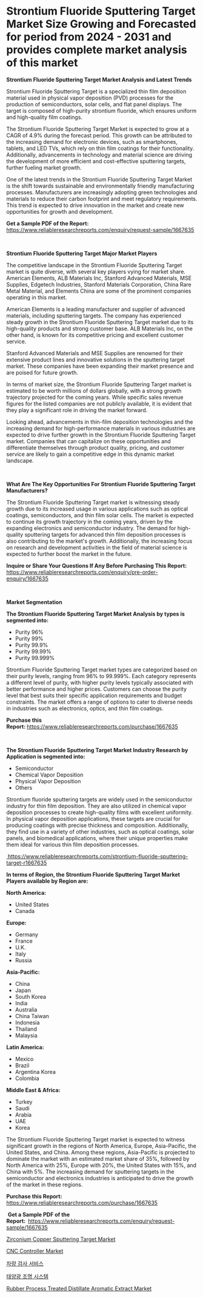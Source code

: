 <p><h1>Strontium Fluoride Sputtering Target Market Size Growing and Forecasted for period from 2024 - 2031 and provides complete market analysis of this market</h1></p><p><strong>Strontium Fluoride Sputtering Target Market Analysis and Latest Trends</strong></p>
<p><p>Strontium Fluoride Sputtering Target is a specialized thin film deposition material used in physical vapor deposition (PVD) processes for the production of semiconductors, solar cells, and flat panel displays. The target is composed of high-purity strontium fluoride, which ensures uniform and high-quality film coatings.</p><p>The Strontium Fluoride Sputtering Target Market is expected to grow at a CAGR of 4.9% during the forecast period. This growth can be attributed to the increasing demand for electronic devices, such as smartphones, tablets, and LED TVs, which rely on thin film coatings for their functionality. Additionally, advancements in technology and material science are driving the development of more efficient and cost-effective sputtering targets, further fueling market growth.</p><p>One of the latest trends in the Strontium Fluoride Sputtering Target Market is the shift towards sustainable and environmentally friendly manufacturing processes. Manufacturers are increasingly adopting green technologies and materials to reduce their carbon footprint and meet regulatory requirements. This trend is expected to drive innovation in the market and create new opportunities for growth and development.</p></p>
<p><strong>Get a Sample PDF of the Report:&nbsp;</strong> <a href="https://www.reliableresearchreports.com/enquiry/request-sample/1667635">https://www.reliableresearchreports.com/enquiry/request-sample/1667635</a></p>
<p>&nbsp;</p>
<p><strong>Strontium Fluoride Sputtering Target Major Market Players</strong></p>
<p><p>The competitive landscape in the Strontium Fluoride Sputtering Target market is quite diverse, with several key players vying for market share. American Elements, ALB Materials Inc, Stanford Advanced Materials, MSE Supplies, Edgetech Industries, Stanford Materials Corporation, China Rare Metal Material, and Elements China are some of the prominent companies operating in this market.</p><p>American Elements is a leading manufacturer and supplier of advanced materials, including sputtering targets. The company has experienced steady growth in the Strontium Fluoride Sputtering Target market due to its high-quality products and strong customer base. ALB Materials Inc, on the other hand, is known for its competitive pricing and excellent customer service.</p><p>Stanford Advanced Materials and MSE Supplies are renowned for their extensive product lines and innovative solutions in the sputtering target market. These companies have been expanding their market presence and are poised for future growth.</p><p>In terms of market size, the Strontium Fluoride Sputtering Target market is estimated to be worth millions of dollars globally, with a strong growth trajectory projected for the coming years. While specific sales revenue figures for the listed companies are not publicly available, it is evident that they play a significant role in driving the market forward.</p><p>Looking ahead, advancements in thin-film deposition technologies and the increasing demand for high-performance materials in various industries are expected to drive further growth in the Strontium Fluoride Sputtering Target market. Companies that can capitalize on these opportunities and differentiate themselves through product quality, pricing, and customer service are likely to gain a competitive edge in this dynamic market landscape.</p></p>
<p>&nbsp;</p>
<p><strong>What Are The Key Opportunities For Strontium Fluoride Sputtering Target Manufacturers?</strong></p>
<p><p>The Strontium Fluoride Sputtering Target market is witnessing steady growth due to its increased usage in various applications such as optical coatings, semiconductors, and thin film solar cells. The market is expected to continue its growth trajectory in the coming years, driven by the expanding electronics and semiconductor industry. The demand for high-quality sputtering targets for advanced thin film deposition processes is also contributing to the market's growth. Additionally, the increasing focus on research and development activities in the field of material science is expected to further boost the market in the future.</p></p>
<p><strong>Inquire or Share Your Questions If Any Before Purchasing This Report:</strong> <a href="https://www.reliableresearchreports.com/enquiry/pre-order-enquiry/1667635">https://www.reliableresearchreports.com/enquiry/pre-order-enquiry/1667635</a></p>
<p>&nbsp;</p>
<p><strong>Market Segmentation</strong></p>
<p><strong>The Strontium Fluoride Sputtering Target Market Analysis by types is segmented into:</strong></p>
<p><ul><li>Purity 96%</li><li>Purity 99%</li><li>Purity 99.9%</li><li>Purity 99.99%</li><li>Purity 99.999%</li></ul></p>
<p><p>Strontium Fluoride Sputtering Target market types are categorized based on their purity levels, ranging from 96% to 99.999%. Each category represents a different level of purity, with higher purity levels typically associated with better performance and higher prices. Customers can choose the purity level that best suits their specific application requirements and budget constraints. The market offers a range of options to cater to diverse needs in industries such as electronics, optics, and thin film coatings.</p></p>
<p><strong>Purchase this Report:&nbsp;</strong><a href="https://www.reliableresearchreports.com/purchase/1667635">https://www.reliableresearchreports.com/purchase/1667635</a></p>
<p>&nbsp;</p>
<p><strong>The Strontium Fluoride Sputtering Target Market Industry Research by Application is segmented into:</strong></p>
<p><ul><li>Semiconductor</li><li>Chemical Vapor Deposition</li><li>Physical Vapor Deposition</li><li>Others</li></ul></p>
<p><p>Strontium fluoride sputtering targets are widely used in the semiconductor industry for thin film deposition. They are also utilized in chemical vapor deposition processes to create high-quality films with excellent uniformity. In physical vapor deposition applications, these targets are crucial for producing coatings with precise thickness and composition. Additionally, they find use in a variety of other industries, such as optical coatings, solar panels, and biomedical applications, where their unique properties make them ideal for various thin film deposition processes.</p></p>
<p><a href="https://www.reliableresearchreports.com/strontium-fluoride-sputtering-target-r1667635">&nbsp;https://www.reliableresearchreports.com/strontium-fluoride-sputtering-target-r1667635</a></p>
<p><strong>In terms of Region, the Strontium Fluoride Sputtering Target Market Players available by Region are:</strong></p>
<p>
    <p> <strong> North America: </strong>
        <ul>
            <li>United States</li>
            <li>Canada</li>
        </ul>
        </p> 
    <p> <strong> Europe: </strong>
        <ul>
            <li>Germany</li>
            <li>France</li>
            <li>U.K.</li>
            <li>Italy</li>
            <li>Russia</li>
        </ul>
        </p> 
    <p> <strong> Asia-Pacific: </strong>
        <ul>
            <li>China</li>
            <li>Japan</li>
            <li>South Korea</li>
            <li>India</li>
            <li>Australia</li>
            <li>China Taiwan</li>
            <li>Indonesia</li>
            <li>Thailand</li>
            <li>Malaysia</li>
        </ul>
        </p> 
    <p> <strong> Latin America: </strong>
        <ul>
            <li>Mexico</li>
            <li>Brazil</li>
            <li>Argentina Korea</li>
            <li>Colombia</li>
        </ul>
        </p> 
    <p> <strong> Middle East & Africa: </strong>
        <ul>
            <li>Turkey</li>
            <li>Saudi</li>
            <li>Arabia</li>
            <li>UAE</li>
            <li>Korea</li>
        </ul>
    </p>
    </p>
<p><p>The Strontium Fluoride Sputtering Target market is expected to witness significant growth in the regions of North America, Europe, Asia-Pacific, the United States, and China. Among these regions, Asia-Pacific is projected to dominate the market with an estimated market share of 35%, followed by North America with 25%, Europe with 20%, the United States with 15%, and China with 5%. The increasing demand for sputtering targets in the semiconductor and electronics industries is anticipated to drive the growth of the market in these regions.</p></p>
<p><strong>Purchase this Report: </strong><a href="https://www.reliableresearchreports.com/purchase/1667635">https://www.reliableresearchreports.com/purchase/1667635</a></p>
<p>&nbsp;<strong>Get a Sample PDF of the Report:&nbsp;&nbsp;</strong><a href="https://www.reliableresearchreports.com/enquiry/request-sample/1667635">https://www.reliableresearchreports.com/enquiry/request-sample/1667635</a></p>
<p><strong></strong></p>
<p><p><a href="https://github.com/DeonteStanton2023/Market-Research-Report-List-1/blob/main/zirconium-copper-sputtering-target-market.md">Zirconium Copper Sputtering Target Market</a></p><p><a href="https://www.linkedin.com/pulse/cnc-controller-market-key-successful-business-strategy-forecast-ae3ae">CNC Controller Market</a></p><p><a href="https://github.com/fernandotryO5lson96765/Market-Research-Report-List-1/blob/main/733757955369.md">차량 검사 서비스</a></p><p><a href="https://medium.com/@electat2023/%ED%83%9C%EC%96%91%EA%B4%91-%EC%A1%B0%EB%AA%85-%EC%8B%9C%EC%8A%A4%ED%85%9C-%EC%8B%9C%EC%9E%A5-%EB%B3%B4%EA%B3%A0%EC%84%9C%EB%8A%94-%ED%95%B4%EB%8B%B9-%EC%8B%9C%EC%9E%A5%EC%9D%98-%EC%B5%9C%EC%8B%A0-%ED%8A%B8%EB%A0%8C%EB%93%9C%EC%99%80-%EC%84%B1%EC%9E%A5-%EA%B8%B0%ED%9A%8C%EB%A5%BC-%EB%B0%9D%ED%98%80%EC%A4%8D%EB%8B%88%EB%8B%A4-6f1972e207b6">태양광 조명 시스템</a></p><p><a href="https://issuu.com/reportprime-2/docs/rubber-process-treated-distillate-aromatic-extract">Rubber Process Treated Distillate Aromatic Extract Market</a></p></p>